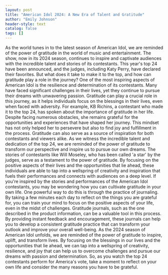 ```yaml
---
layout: post
title: "American Idol 2024: A New Era of Talent and Gratitude"
author: "Emily Johnson"
header-style: text
catalog: false
tags: []
---
```


As the world tunes in to the latest season of American Idol, we are reminded of the power of gratitude in the world of music and entertainment. The show, now in its 2024 season, continues to inspire and captivate audiences with the incredible talent and stories of its contestants. This year's top 24 have been announced, and the judges, including Katy Perry, have declared their favorites. But what does it take to make it to the top, and how can gratitude play a role in the journey? One of the most inspiring aspects of American Idol is the resilience and determination of its contestants. Many have faced significant challenges in their lives, yet they continue to pursue their dreams with unwavering passion. Gratitude can play a crucial role in this journey, as it helps individuals focus on the blessings in their lives, even when faced with adversity. For example, KB Richins, a contestant who made it to the top 24, has spoken about the importance of gratitude in her life. Despite facing numerous obstacles, she remains grateful for the opportunities and experiences that have shaped her journey. This mindset has not only helped her to persevere but also to find joy and fulfillment in the process. Gratitude can also serve as a source of inspiration for both contestants and viewers alike. As we witness the incredible talent and dedication of the top 24, we are reminded of the power of gratitude to transform our perspective and inspire us to pursue our own dreams. The stories of contestants like Will Moseley, who has been called 'a star' by the judges, serve as a testament to the power of gratitude. By focusing on the positive aspects of their lives and the opportunities that lie ahead, these individuals are able to tap into a wellspring of creativity and inspiration that fuels their performances and connects with audiences on a deep level. If you're inspired by the stories and performances of the American Idol contestants, you may be wondering how you can cultivate gratitude in your own life. One powerful way to do this is through the practice of journaling. By taking a few minutes each day to reflect on the things you are grateful for, you can train your mind to focus on the positive aspects of your life, even in the midst of challenges. Gratitude journals, such as the one described in the product information, can be a valuable tool in this process. By providing instant feedback and encouragement, these journals can help you to develop a consistent gratitude practice that can transform your outlook and improve your overall well-being. As the 2024 season of American Idol unfolds, we are reminded of the power of gratitude to inspire, uplift, and transform lives. By focusing on the blessings in our lives and the opportunities that lie ahead, we can tap into a wellspring of creativity, resilience, and joy that can help us to overcome challenges and pursue our dreams with passion and determination. So, as you watch the top 24 contestants perform for America's vote, take a moment to reflect on your own life and consider the many reasons you have to be grateful.